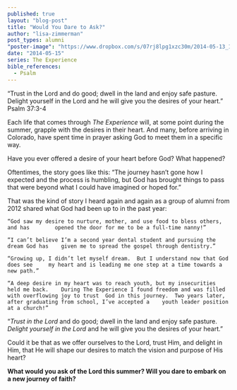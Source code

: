 ```yaml
---
published: true
layout: "blog-post"
title: "Would You Dare to Ask?"
author: "lisa-zimmerman"
post_types: alumni
"poster-image": "https://www.dropbox.com/s/07rj8lpg1xzc30m/2014-05-13_11.17.13_2.jpg"
date: "2014-05-15"
series: The Experience
bible_references: 
  - Psalm
---
```


“Trust in the Lord and do good; dwell in the land and enjoy safe pasture.  Delight yourself in the Lord and he will give you the desires of your heart.”
Psalm 37:3-4

Each life that comes through *The Experience* will, at some point during the summer, grapple with the desires in their heart.  And many, before arriving in Colorado, have spent time in prayer asking God to meet them in a specific way.

Have you ever offered a desire of your heart before God?  What happened?

Oftentimes, the story goes like this: “The journey hasn’t gone how I expected and the process is humbling, but God has brought things to pass that were beyond what I could have imagined or hoped for.”

That was the kind of story I heard again and again as a group of alumni from 2012 shared what God had been up to in the past year:

	“God saw my desire to nurture, mother, and use food to bless others, and has 		opened the door for me to be a full-time nanny!”
    
	“I can’t believe I’m a second year dental student and pursuing the dream God has 	given me to spread the gospel through dentistry.”
    
	“Growing up, I didn’t let myself dream.  But I understand now that God does see 	my heart and is leading me one step at a time towards a new path.”  
    
	“A deep desire in my heart was to reach youth, but my insecurities held me back.  	During The Experience I found freedom and was filled with overflowing joy to trust 	God in this journey.  Two years later, after graduating from school, I’ve accepted a 	youth leader position at a church!”

“*Trust in the Lord* and do good; dwell in the land and enjoy safe pasture.  *Delight yourself in the Lord* and he will give you the desires of your heart.”

Could it be that as we offer ourselves to the Lord, trust Him, and delight in Him, that He will shape our desires to match the vision and purpose of His heart?

**What would you ask of the Lord this summer?  Will you dare to embark on a new journey of faith?**
